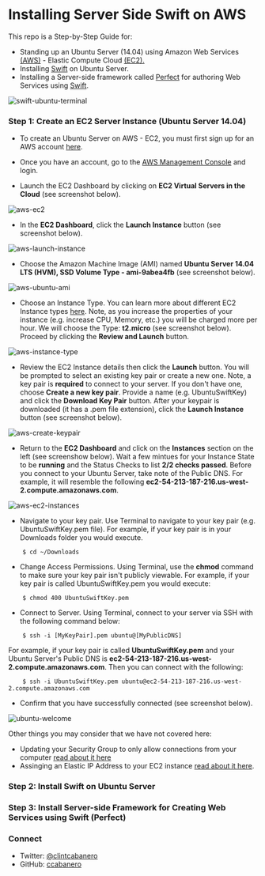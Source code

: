 # Installing Server Side Swift on AWS
This repo is a Step-by-Step Guide for:
* Standing up an Ubuntu Server (14.04) using Amazon Web Services [(AWS)](https://aws.amazon.com/) - Elastic Compute Cloud [(EC2).](https://aws.amazon.com/ec2/?nc2=h_l3_c)
* Installing [Swift](https://developer.apple.com/swift/) on Ubuntu Server. 
* Installing a Server-side framework called [Perfect](http://perfect.org/) for authoring Web Services using [Swift](https://swift.org/).

![swift-ubuntu-terminal](imgs/swift-ubuntu-terminal.png)

### Step 1: Create an EC2 Server Instance (Ubuntu Server 14.04)

* To create an Ubuntu Server on AWS - EC2, you must first sign up for an AWS account [here](https://aws.amazon.com/premiumsupport/signup/).

* Once you have an account, go to the [AWS Management Console](https://aws.amazon.com/console/) and login.

* Launch the EC2 Dashboard by clicking on __EC2 Virtual Servers in the Cloud__ (see screenshot below).

![aws-ec2](imgs/aws-ec2.png)

* In the __EC2 Dashboard__, click the __Launch Instance__ button (see screenshot below).

![aws-launch-instance](imgs/aws-launch-instance.png)

* Choose the Amazon Machine Image (AMI) named __Ubuntu Server 14.04 LTS (HVM), SSD Volume Type - ami-9abea4fb__ (see screenshot below).

![aws-ubuntu-ami](imgs/aws-ubuntu-ami.png)

* Choose an Instance Type.  You can learn more about different EC2 Instance types [here](https://aws.amazon.com/ec2/instance-types/). Note, as you increase the properties of your instance (e.g. increase CPU, Memory, etc.) you will be charged more per hour.  We will choose the Type: __t2.micro__ (see screenshot below).  Proceed by clicking the __Review and Launch__ button.

![aws-instance-type](imgs/aws-instance-type.png)

* Review the EC2 Instance details then click the __Launch__ button.  You will be prompted to select an existing key pair or create a new one.  Note, a key pair is __required__ to connect to your server.  If you don't have one, choose __Create a new key pair__.  Provide a name (e.g. UbuntuSwiftKey) and click the __Download Key Pair__ button.  After your keypair is downloaded (it has a .pem file extension), click the __Launch Instance__ button (see screenshot below).  

![aws-create-keypair](imgs/aws-create-keypair.png)

* Return to the __EC2 Dashboard__ and click on the __Instances__ section on the left (see screenshow below).  Wait a few mintues for your Instance State to be __running__ and the Status Checks to list __2/2 checks passed__.  Before you connect to your Ubuntu Server, take note of the Public DNS.  For example, it will resemble the following __ec2-54-213-187-216.us-west-2.compute.amazonaws.com__.  

![aws-ec2-instances](imgs/aws-ec2-instances.png)

* Navigate to your key pair.  Use Terminal to navigate to your key pair (e.g. UbuntuSwiftKey.pem file).  For example, if your key pair is in your Downloads folder you would execute.

````
    $ cd ~/Downloads
````

* Change Access Permissions.  Using Terminal, use the __chmod__ command to make sure your key pair isn't publicly viewable.  For example, if your key pair is called UbuntuSwiftKey.pem you would execute:

````
    $ chmod 400 UbuntuSwiftKey.pem
````


* Connect to Server.  Using Terminal, connect to your server via SSH with the following command below:

````
    $ ssh -i [MyKeyPair].pem ubuntu@[MyPublicDNS]
````

For example, if your key pair is called __UbuntuSwiftKey.pem__ and your Ubuntu Server's Public DNS is __ec2-54-213-187-216.us-west-2.compute.amazonaws.com__.  Then you can connect with the following:

````
    $ ssh -i UbuntuSwiftKey.pem ubuntu@ec2-54-213-187-216.us-west-2.compute.amazonaws.com
````

* Confirm that you have successfully connected (see screenshot below).

![ubuntu-welcome](imgs/ubuntu-welcome.png)

Other things you may consider that we have not covered here:
* Updating your Security Group to only allow connections from your computer [read about it here](http://docs.aws.amazon.com/AWSEC2/latest/UserGuide/authorizing-access-to-an-instance.html)
* Assinging an Elastic IP Address to your EC2 instance [read about it here](http://docs.aws.amazon.com/AmazonVPC/latest/GettingStartedGuide/getting-started-assign-eip.html).

### Step 2: Install Swift on Ubuntu Server

### Step 3: Install Server-side Framework for Creating Web Services using Swift (Perfect)


### Connect
* Twitter: [@clintcabanero](http://twitter.com/clintcabanero)
* GitHub: [ccabanero](http:///github.com/ccabanero)
